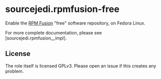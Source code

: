 # sourcejedi.rpmfusion-free #

Enable the [RPM Fusion](https://rpmfusion.org/) "free" software repository, on Fedora Linux.

For more complete documentation, please see [sourcejedi.rpmfusion__impl].

[rpmfusion]: https://rpmfusion.org/
[role_rpmfusion__impl]: https://github.com/sourcejedi/ansible-rpmfusion__impl


## License

The role itself is licensed GPLv3.  Please open an issue if this creates any problem.


